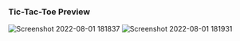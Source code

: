 ### Tic-Tac-Toe Preview
![Screenshot 2022-08-01 181837](https://user-images.githubusercontent.com/56962807/182137238-1e5c1ebb-cfe0-454e-9a42-2633976b8c48.png)
![Screenshot 2022-08-01 181931](https://user-images.githubusercontent.com/56962807/182137252-6870e9df-bdce-4b8c-ad57-fcdd6804b0ca.png)

